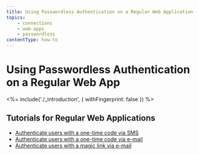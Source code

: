 ```yaml
---
title: Using Passwordless Authentication on a Regular Web Application
topics:
    - connections
    - web-apps
    - passwordless
contentType: how-to
---
```

# Using Passwordless Authentication on a Regular Web App

<%= include('./_introduction', { withFingerprint: false }) %>

## Tutorials for Regular Web Applications

 - [Authenticate users with a one-time code via SMS](/connections/passwordless/regular-web-app-sms)
 - [Authenticate users with a one-time code via e-mail](/connections/passwordless/regular-web-app-email-code)
 - [Authenticate users with a magic link via e-mail](/connections/passwordless/regular-web-app-email-link)
